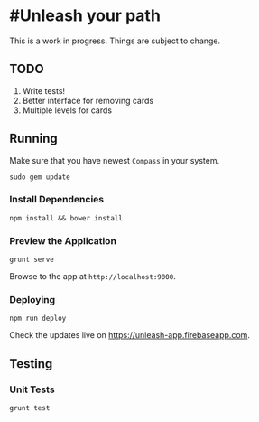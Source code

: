 # #Unleash your path

This is a work in progress. Things are subject to change.

## TODO

1. Write tests!
2. Better interface for removing cards
3. Multiple levels for cards

## Running

Make sure that you have newest `Compass` in your system.

```
sudo gem update
```

### Install Dependencies

```
npm install && bower install
```

### Preview the Application

```
grunt serve
```

Browse to the app at `http://localhost:9000`.

### Deploying

```
npm run deploy
```

Check the updates live on https://unleash-app.firebaseapp.com.

## Testing

### Unit Tests

```
grunt test
```
